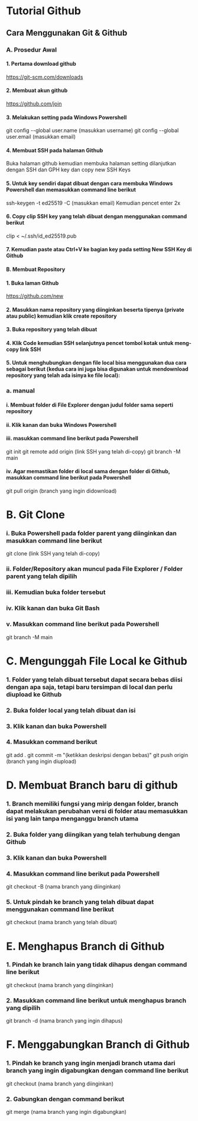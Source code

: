 # Tutorial Github
## Cara Menggunakan Git & Github
### A. Prosedur Awal
#### 1. Pertama download github
https://git-scm.com/downloads
#### 2. Membuat akun github
https://github.com/join
#### 3. Melakukan setting pada Windows Powershell
git config --global user.name (masukkan username)
git config --global user.email (masukkan email)
#### 4. Membuat SSH pada halaman Github
Buka halaman github kemudian membuka halaman setting dilanjutkan dengan SSH dan GPH key dan copy new SSH Keys
#### 5. Untuk key sendiri dapat dibuat dengan cara membuka Windows Powershell dan memasukkan command line berikut
ssh-keygen -t ed25519 -C (masukkan email)
Kemudian pencet enter 2x
#### 6. Copy clip SSH key yang telah dibuat dengan menggunakan command berikut
clip < ~/.ssh/id_ed25519.pub
#### 7. Kemudian paste atau Ctrl+V ke bagian key pada setting New SSH Key di Github
#### B. Membuat Repository
#### 1. Buka laman Github
https://github.com/new
#### 2. Masukkan nama repository yang diinginkan beserta tipenya (private atau public) kemudian klik create repository
#### 3. Buka repository yang telah dibuat
#### 4. Klik Code kemudian SSH selanjutnya pencet tombol kotak untuk meng-copy link SSH
#### 5. Untuk menghubungkan dengan file local bisa menggunakan dua cara sebagai berikut (kedua cara ini juga bisa digunakan untuk mendownload repository yang telah ada isinya ke file local):
### a. manual
#### i. Membuat folder di File Explorer dengan judul folder sama seperti repository
#### ii. Klik kanan dan buka Windows Powershell
#### iii. masukkan command line berikut pada Powershell
git init
git remote add origin (link SSH yang telah di-copy)
git branch -M main
#### iv. Agar memastikan folder di local sama dengan folder di Github, masukkan command line berikut pada Powershell
git pull origin (branch yang ingin didownload)
# B. Git Clone
### i. Buka Powershell pada folder parent yang diinginkan dan masukkan command line berikut
git clone (link SSH yang telah di-copy)
### ii. Folder/Repository akan muncul pada File Explorer / Folder parent yang telah dipilih
### iii. Kemudian buka folder tersebut
### iv. Klik kanan dan buka Git Bash
### v. Masukkan command line berikut pada Powershell
git branch -M main
# C. Mengunggah File Local ke Github
### 1. Folder yang telah dibuat tersebut dapat secara bebas diisi dengan apa saja, tetapi baru tersimpan di local dan perlu diupload ke Github
### 2. Buka folder local yang telah dibuat dan isi
### 3. Klik kanan dan buka Powershell
### 4. Masukkan command berikut
git add .
git commit -m "(ketikkan deskripsi dengan bebas)"
git push origin (branch yang ingin diupload)
# D. Membuat Branch baru di github
### 1. Branch memiliki fungsi yang mirip dengan folder, branch dapat melakukan perubahan versi di folder atau memasukkan isi yang lain tanpa menganggu branch utama
### 2. Buka folder yang diingikan yang telah terhubung dengan Github
### 3. Klik kanan dan buka Powershell
### 4. Masukkan command line berikut pada Powershell
git checkout -B (nama branch yang diinginkan)
### 5. Untuk pindah ke branch yang telah dibuat dapat menggunakan command line berikut
git checkout (nama branch yang telah dibuat)
# E. Menghapus Branch di Github
### 1. Pindah ke branch lain yang tidak dihapus dengan command line berikut
git checkout (nama branch yang diinginkan)
### 2. Masukkan command line berikut untuk menghapus branch yang dipilih
git branch -d (nama branch yang ingin dihapus)
# F. Menggabungkan Branch di Github
### 1. Pindah ke branch yang ingin menjadi branch utama dari branch yang ingin digabungkan dengan command line berikut
git checkout (nama branch yang diinginkan)
### 2. Gabungkan dengan command berikut
git merge (nama branch yang ingin digabungkan)
